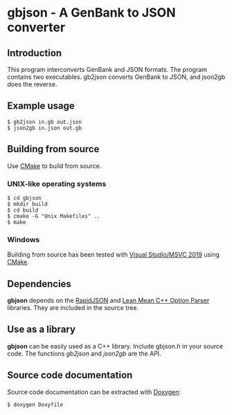 gbjson - A GenBank to JSON converter
====================================

Introduction
------------

This program interconverts GenBank and JSON formats. The program contains two
executables. gb2json converts GenBank to JSON, and json2gb does the reverse.

Example usage
-------------
```shell
$ gb2json in.gb out.json  
$ json2gb in.json out.gb
```

Building from source
--------------------
Use [CMake](https://cmake.org/) to build from source.

### UNIX-like operating systems
```shell
$ cd gbjson  
$ mkdir build  
$ cd build  
$ cmake -G "Unix Makefiles" ..  
$ make
```

### Windows
Building from source has been tested with 
[Visual Studio/MSVC 2019](https://visualstudio.microsoft.com/) using [CMake](https://cmake.org/).

Dependencies
------------

__gbjson__ depends on the [RapidJSON](http://rapidjson.org/) and
[Lean Mean C++ Option Parser](http://optionparser.sourceforge.net/optionparser_8h_source.html) libraries.
They are included in the source tree.

Use as a library
-------------------------

__gbjson__ can be easily used as a C++ library.
Include gbjson.h in your source code. The functions _gb2json_ and _json2gb_ are the API.

Source code documentation
-------------------------

Source code documentation can be extracted with [Doxygen](http://www.doxygen.org/):  
```shell
$ doxygen Doxyfile
```